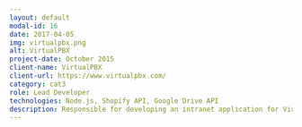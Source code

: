 ```yaml
---
layout: default
modal-id: 16
date: 2017-04-05
img: virtualpbx.png
alt: VirtualPBX
project-date: October 2015
client-name: VirtualPBX
client-url: https://www.virtualpbx.com/
category: cat3
role: Lead Developer
technologies: Node.js, Shopify API, Google Drive API
description: Responsible for developing an intranet application for VirtualPBX company which automatically places orders on the suppliers order management system when new Shopify orders come in and also tracks useful information in Google Drive to help employees in their daily tasks
---
```


